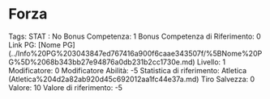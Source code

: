 # Forza

Tags: STAT
: No
Bonus Competenza: 1
Bonus Competenza di Riferimento: 0
Link PG: [Nome PG] (../Info%20PG%203043847ed767416a900f6caae343507f/%5BNome%20PG%5D%2068b343bb27e94876a0db231b2cc1730e.md)
Livello: 1
Modificatore: 0
Modificatore  Abilità: -5
Statistica di riferimento: Atletica (Atletica%204d2a82ab920d45c692012aa1fc44e37a.md)
Tiro Salvezza: 0
Valore: 10
Valore di riferimento: -5